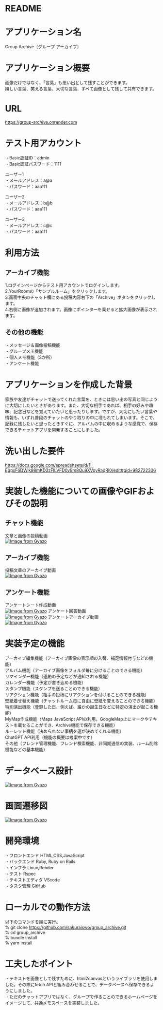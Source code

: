 # README

# アプリケーション名
Group Archive（グループ アーカイブ）

# アプリケーション概要
画像だけではなく、「言葉」も思い出として残すことができます。  
嬉しい言葉、笑える言葉、大切な言葉、すべて画像として残して共有できます。

# URL
https://group-archive.onrender.com

# テスト用アカウント
・Basic認証ID：admin  
・Basic認証パスワード：1111  

ユーザー1  
・メールアドレス：a@a  
・パスワード：aaa111  

ユーザー2  
・メールアドレス：b@b  
・パスワード：aaa111  

ユーザー3  
・メールアドレス：c@c  
・パスワード：aaa111  


# 利用方法
## アーカイブ機能
1.ログインページからテスト用アカウントでログインします。  
2.YourRoomの「サンプルルーム」をクリックします。  
3.画面中央のチャット欄にある投稿内容右下の「Archive」ボタンをクリックします。  
4.右側に画像が追加されます。画像にポインターを乗せると拡大画像が表示されます。

## その他の機能
・メッセージ＆画像投稿機能  
・グループメモ機能  
・個人メモ機能（3か所）  
・アンケート機能  

# アプリケーションを作成した背景
家族や友達がチャットで送ってくれた言葉を、ときには思い出の写真と同じように大切にしたいときがあります。また、大切な相手であれば、相手の好みや趣味、記念日などを覚えていたいと思ったりします。ですが、大切にしたい言葉や情報も、いずれ普段のチャットのやり取りの中に埋もれてしまいます。そこで、記録に残したいと思ったときすぐに、アルバムの中に収めるような感覚で、保存できるチャットアプリを開発することにしました。

# 洗い出した要件
https://docs.google.com/spreadsheets/d/1I-EgpxF6DWjk98mKD3zFlLVFD0y9m8Qu9XVqvRaqRi0/edit#gid=982722306

# 実装した機能についての画像やGIFおよびその説明
## チャット機能
文章と画像の投稿動画  
[![Image from Gyazo](https://i.gyazo.com/555a8600cc04effebfcd4188e83b9dd0.gif)](https://gyazo.com/555a8600cc04effebfcd4188e83b9dd0)
## アーカイブ機能  
投稿文章のアーカイブ動画  
[![Image from Gyazo](https://i.gyazo.com/9a533d3eaf1807909d45d5ac27e2577b.gif)](https://gyazo.com/9a533d3eaf1807909d45d5ac27e2577b)
## アンケート機能  
アンケートシート作成動画  
[![Image from Gyazo](https://i.gyazo.com/b64a95d0fc549f7d701ee506cc87f81f.gif)](https://gyazo.com/b64a95d0fc549f7d701ee506cc87f81f)
アンケート回答動画  
[![Image from Gyazo](https://i.gyazo.com/f26ae3b7f1a5e1b142e1bc478c0c0bc9.gif)](https://gyazo.com/f26ae3b7f1a5e1b142e1bc478c0c0bc9)
アンケートアーカイブ動画  
[![Image from Gyazo](https://i.gyazo.com/88d806586fd14868234297466b233de4.gif)](https://gyazo.com/88d806586fd14868234297466b233de4)

# 実装予定の機能
アーカイブ編集機能（アーカイブ画像の表示順の入替、補足情報付与などの機能）  
アルバム機能（アーカイブ画像をフォルダ毎に分けることのできる機能）  
リマインダー機能（連絡の予定などが通知される機能）  
カレンダー機能（予定が書き込める機能）  
スタンプ機能（スタンプを送ることのできる機能）  
リアクション機能（相手の投稿にリアクションを付けることのできる機能）  
壁紙着せ替え機能（チャットルーム毎に自由に壁紙を変えることのできる機能）  
特別演出機能（登録した日、例えば、誰かの誕生日などに特定の演出が起こる機能）  
MyMap作成機能（Maps JavaScript APIの利用。GoogleMap上にマークやテキストを載せることができ、Archive機能で保存できる機能）  
ルーレット機能（決められない事柄を運が決めてくれる機能）  
ChatGPT API利用（機能の概要は考案中です）  
その他（フレンド管理機能、フレンド検索機能、非同期通信の実装、ルーム削除機能などの基本機能）

# データベース設計
[![Image from Gyazo](https://i.gyazo.com/b128a08d200499869f6df6811c43627f.png)](https://gyazo.com/b128a08d200499869f6df6811c43627f)

# 画面遷移図
[![Image from Gyazo](https://i.gyazo.com/863e7156bd3e11487e22547444aa648c.png)](https://gyazo.com/863e7156bd3e11487e22547444aa648c)

# 開発環境
・フロントエンド HTML,CSS,JavaScript  
・バックエンド Ruby, Ruby on Rails  
・インフラ Linux,Render  
・テスト Rspec  
・テキストエディタ VScode  
・タスク管理 GitHub  

# ローカルでの動作方法
以下のコマンドを順に実行。  
% git clone https://github.com/sakuraiswo/group_archive.git  
% cd group_archive  
% bundle install  
% yarn install

# 工夫したポイント
・テキストを画像として残すために、html2canvasというライブラリを使用しました。その際にfetch APIと組み合わせることで、データベースへ保存できるようにしました。  
・ただのチャットアプリではなく、グループで作ることのできるホームページをイメージして、共通メモスペースを実装しました。



